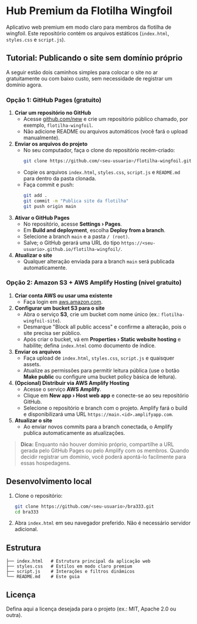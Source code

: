 # Hub Premium da Flotilha Wingfoil

Aplicativo web premium em modo claro para membros da flotilha de wingfoil. Este repositório contém os arquivos estáticos (`index.html`, `styles.css` e `script.js`).

## Tutorial: Publicando o site sem domínio próprio

A seguir estão dois caminhos simples para colocar o site no ar gratuitamente ou com baixo custo, sem necessidade de registrar um domínio agora.

### Opção 1: GitHub Pages (gratuito)

1. **Criar um repositório no GitHub**
   - Acesse [github.com/new](https://github.com/new) e crie um repositório público chamado, por exemplo, `flotilha-wingfoil`.
   - Não adicione README ou arquivos automáticos (você fará o upload manualmente).
2. **Enviar os arquivos do projeto**
   - No seu computador, faça o clone do repositório recém-criado:
     ```bash
     git clone https://github.com/<seu-usuario>/flotilha-wingfoil.git
     ```
   - Copie os arquivos `index.html`, `styles.css`, `script.js` e `README.md` para dentro da pasta clonada.
   - Faça commit e push:
     ```bash
     git add .
     git commit -m "Publica site da flotilha"
     git push origin main
     ```
3. **Ativar o GitHub Pages**
   - No repositório, acesse **Settings › Pages**.
   - Em **Build and deployment**, escolha **Deploy from a branch**.
   - Selecione a branch `main` e a pasta `/ (root)`.
   - Salve; o GitHub gerará uma URL do tipo `https://<seu-usuario>.github.io/flotilha-wingfoil/`.
4. **Atualizar o site**
   - Qualquer alteração enviada para a branch `main` será publicada automaticamente.

### Opção 2: Amazon S3 + AWS Amplify Hosting (nível gratuito)

1. **Criar conta AWS ou usar uma existente**
   - Faça login em [aws.amazon.com](https://aws.amazon.com/).
2. **Configurar um bucket S3 para o site**
   - Abra o serviço **S3**, crie um bucket com nome único (ex.: `flotilha-wingfoil-site`).
   - Desmarque "Block all public access" e confirme a alteração, pois o site precisa ser público.
   - Após criar o bucket, vá em **Properties › Static website hosting** e habilite; defina `index.html` como documento de índice.
3. **Enviar os arquivos**
   - Faça upload de `index.html`, `styles.css`, `script.js` e quaisquer assets.
   - Atualize as permissões para permitir leitura pública (use o botão **Make public** ou configure uma bucket policy básica de leitura).
4. **(Opcional) Distribuir via AWS Amplify Hosting**
   - Acesse o serviço **AWS Amplify**.
   - Clique em **New app › Host web app** e conecte-se ao seu repositório GitHub.
   - Selecione o repositório e branch com o projeto. Amplify fará o build e disponibilizará uma URL `https://main.<id>.amplifyapp.com`.
5. **Atualizar o site**
   - Ao enviar novos commits para a branch conectada, o Amplify publica automaticamente as atualizações.

> **Dica:** Enquanto não houver domínio próprio, compartilhe a URL gerada pelo GitHub Pages ou pelo Amplify com os membros. Quando decidir registrar um domínio, você poderá apontá-lo facilmente para essas hospedagens.

## Desenvolvimento local

1. Clone o repositório:
   ```bash
   git clone https://github.com/<seu-usuario>/bra333.git
   cd bra333
   ```
2. Abra `index.html` em seu navegador preferido. Não é necessário servidor adicional.

## Estrutura

```
├── index.html   # Estrutura principal da aplicação web
├── styles.css   # Estilos em modo claro premium
├── script.js    # Interações e filtros dinâmicos
└── README.md    # Este guia
```

## Licença

Defina aqui a licença desejada para o projeto (ex.: MIT, Apache 2.0 ou outra).
